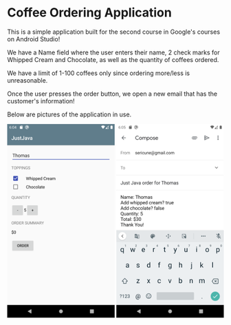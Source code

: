 # Coffee Ordering Application

This is a simple application built for the second course in Google's courses on Android Studio!

We have a Name field where the user enters their name, 2 check marks for Whipped Cream and Chocolate, as well as the
quantity of coffees ordered.

We have a limit of 1-100 coffees only since ordering more/less is unreasonable.

Once the user presses the order button, we open a new email that has the customer's information!

Below are pictures of the application in use.


<img src="https://github.com/tnguyenswe/Android-Studio-Projects/blob/master/Pictures/Screenshot_1584839090.png" width="250" height="450"> <img src="https://github.com/tnguyenswe/Android-Studio-Projects/blob/master/Pictures/Screenshot_1584839106.png" width="250" height="450">


